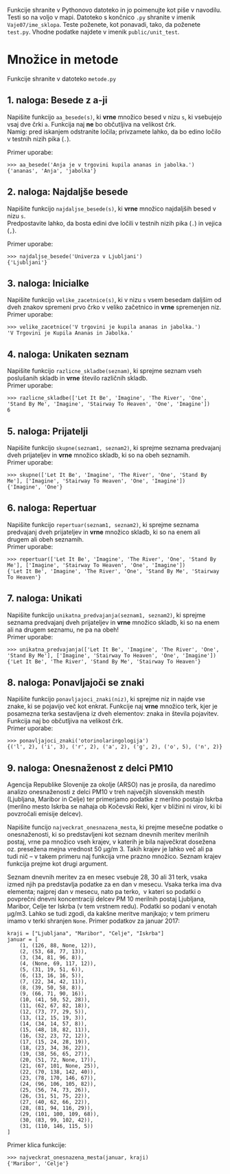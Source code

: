 Funkcije shranite v Pythonovo datoteko in jo poimenujte kot piše v navodilu. Testi so na voljo v mapi. Datoteko s končnico `.py` shranite v imenik `Vaje07/ime_sklopa`. Teste poženete, kot ponavadi, tako, da poženete `test.py`. Vhodne podatke najdete v imenik `public/unit_test`.  
  

# Množice in metode

Funkcije shranite v datoteko `metode.py`

## 1. naloga: Besede z a-ji

Napišite funkcijo `aa_besede(s)`, ki **vrne** množico besed v nizu `s`, ki vsebujejo vsaj dve črki `a`. Funkcija naj **ne** bo občutljiva na velikost črk.  
Namig: pred iskanjem odstranite ločila; privzamete lahko, da bo edino ločilo v testnih nizih pika (`.`).  
  
Primer uporabe:
```
>>> aa_besede('Anja je v trgovini kupila ananas in jabolka.')
{'ananas', 'Anja', 'jabolka'}
```
## 2. naloga: Najdaljše besede

Napišite funkcijo `najdaljse_besede(s)`, ki **vrne** množico najdaljših besed v nizu `s`.  
Predpostavite lahko, da bosta edini dve ločili v testnih nizih pika (`.`) in vejica (`,`).  
  
Primer uporabe:
```
>>> najdaljse_besede('Univerza v Ljubljani')
{'Ljubljani'}
```
## 3. naloga: Inicialke

Napišite funkcijo `velike_zacetnice(s)`, ki v nizu `s` vsem besedam daljšim od dveh znakov spremeni prvo črko v veliko začetnico in **vrne** spremenjen niz.  
Primer uporabe:
```
>>> velike_zacetnice('V trgovini je kupila ananas in jabolka.')
'V Trgovini je Kupila Ananas in Jabolka.'
```
## 4. naloga: Unikaten seznam

Napišite funkcijo `razlicne_skladbe(seznam)`, ki sprejme seznam vseh poslušanih skladb in **vrne** število različnih skladb.  
Primer uporabe:
```
>>> razlicne_skladbe(['Let It Be', 'Imagine', 'The River', 'One', 'Stand By Me', 'Imagine', 'Stairway To Heaven', 'One', 'Imagine'])
6
```
## 5. naloga: Prijatelji

Napišite funkcijo `skupne(seznam1, seznam2)`, ki sprejme seznama predvajanj dveh prijateljev in **vrne** množico skladb, ki so na obeh seznamih.  
Primer uporabe:
```
>>> skupne(['Let It Be', 'Imagine', 'The River', 'One', 'Stand By Me'], ['Imagine', 'Stairway To Heaven', 'One', 'Imagine'])
{'Imagine', 'One'}
```
## 6. naloga: Repertuar

Napišite funkcijo `repertuar(seznam1, seznam2)`, ki sprejme seznama predvajanj dveh prijateljev in **vrne** množico skladb, ki so na enem ali drugem ali obeh seznamih.  
Primer uporabe:
```
>>> repertuar(['Let It Be', 'Imagine', 'The River', 'One', 'Stand By Me'], ['Imagine', 'Stairway To Heaven', 'One', 'Imagine'])
{'Let It Be', 'Imagine', 'The River', 'One', 'Stand By Me', 'Stairway To Heaven'}
```
## 7. naloga: Unikati

Napišite funkcijo `unikatna_predvajanja(seznam1, seznam2)`, ki sprejme seznama predvajanj dveh prijateljev in **vrne** množico skladb, ki so na enem ali na drugem seznamu, ne pa na obeh!  
Primer uporabe:
```
>>> unikatna_predvajanja(['Let It Be', 'Imagine', 'The River', 'One', 'Stand By Me'], ['Imagine', 'Stairway To Heaven', 'One', 'Imagine'])
{'Let It Be', 'The River', 'Stand By Me', 'Stairway To Heaven'}
```
## 8. naloga: Ponavljajoči se znaki

Napišite funkcijo `ponavljajoci_znaki(niz)`, ki sprejme niz in najde vse znake, ki se pojavijo več kot enkrat. Funkcije naj **vrne** množico terk, kjer je posamezna terka sestavljena iz dveh elementov: znaka in števila pojavitev. Funkcija naj bo občutljiva na velikost črk.  
Primer uporabe:
```
>>> ponavljajoci_znaki('otorinolaringologija')  
{('l', 2), ('i', 3), ('r', 2), ('a', 2), ('g', 2), ('o', 5), ('n', 2)}  
```
## 9. naloga: Onesnaženost z delci PM10

Agencija Republike Slovenije za okolje (ARSO) nas je prosila, da naredimo analizo onesnaženosti z delci PM10 v treh največjih slovenskih mestih (Ljubljana, Maribor in Celje) ter primerjamo podatke z merilno postajo Iskrba (merilno mesto Iskrba se nahaja ob Kočevski Reki, kjer v bližini ni virov, ki bi povzročali emisije delcev).

Napišite funcijo `najveckrat_onesnazena_mesta`, ki prejme mesečne podatke o onesnaženosti, ki so predstavljeni kot seznam dnevnih meritev merilnih postaj, vrne pa množico vseh krajev, v katerih je bila največkrat dosežena oz. presežena mejna vrednost 50 µg/m 3. Takih krajev je lahko več ali pa tudi nič – v takem primeru naj funkcija vrne prazno množico. Seznam krajev funkcija prejme kot drugi argument.

Seznam dnevnih meritev za en mesec vsebuje 28, 30 ali 31 terk, vsaka izmed njih pa predstavlja podatke za en dan v mesecu. Vsaka terka ima dva elementa; najprej dan v mesecu, nato pa terko,  v kateri so podatki o povprečni dnevni koncentraciji delcev PM 10 merilnih postaj Ljubljana, Maribor, Celje ter Iskrba (v tem vrstnem redu). Podatki so podani v enotah µg/m3. Lahko se tudi zgodi, da kakšne meritve manjkajo; v tem primeru imamo v terki shranjen `None`. Primer podatkov za januar 2017:
```
kraji = ["Ljubljana", "Maribor", "Celje", "Iskrba"]  
januar = [  
    (1, (126, 88, None, 12)),  
    (2, (53, 68, 77, 13)),  
    (3, (34, 81, 96, 8)),  
    (4, (None, 69, 117, 12)),  
    (5, (31, 19, 51, 6)),
    (6, (13, 16, 16, 5)),  
    (7, (22, 34, 42, 11)),  
    (8, (39, 50, 58, 8)),  
    (9, (66, 71, 90, 16)),  
    (10, (41, 50, 52, 28)),  
    (11, (62, 67, 82, 18)),
    (12, (73, 77, 29, 5)),  
    (13, (12, 15, 19, 3)),  
    (14, (34, 14, 57, 8)),  
    (15, (48, 18, 82, 11)),  
    (16, (32, 23, 72, 12)),  
    (17, (15, 24, 28, 19)),
    (18, (23, 34, 36, 22)),  
    (19, (38, 56, 65, 27)),  
    (20, (51, 72, None, 17)),  
    (21, (67, 101, None, 25)),  
    (22, (70, 138, 142, 40)),  
    (23, (78, 170, 146, 67)),  
    (24, (96, 106, 105, 82)),  
    (25, (56, 74, 73, 26)),  
    (26, (31, 51, 75, 22)),  
    (27, (40, 62, 66, 22)),  
    (28, (81, 94, 116, 29)),
    (29, (101, 100, 109, 68)),  
    (30, (83, 99, 102, 42)),  
    (31, (110, 146, 115, 5))  
]
```
Primer klica funkcije:
```
>>> najveckrat_onesnazena_mesta(januar, kraji)  
{'Maribor', 'Celje'}
```